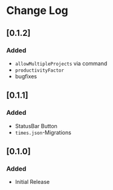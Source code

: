 # Change Log

<!--
    All notable changes to the "time-tracker" extension will be documented in this file.
    Check [Keep a Changelog](http://keepachangelog.com/) for recommendations on how to structure this file.
-->

## [0.1.2]

### Added

- `allowMultipleProjects` via command
- `productivityFactor`
- bugfixes

## [0.1.1]

### Added

- StatusBar Button
- `times.json`-Migrations

## [0.1.0]

### Added

- Initial Release
